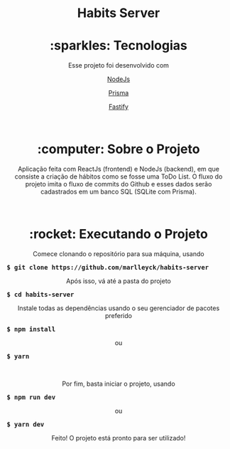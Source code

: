 <h1 align="center">Habits Server</h1>

<h1 align="center">:sparkles: Tecnologias</h1>
<p align="center">Esse projeto foi desenvolvido com</h1>
<br />

<p align="center"><a href="https://nodejs.org/en/">NodeJs</a></p>
<p align="center"><a href="https://www.prisma.io/">Prisma</a></p>
<p align="center"><a href="https://www.fastify.io/">Fastify</a></p>

<br />

<h1 align="center">:computer: Sobre o Projeto</h1>
<p align="center">Aplicação feita com ReactJs (frontend) e NodeJs (backend), em que consiste a criação de hábitos como se fosse uma ToDo List. O fluxo do projeto imita o fluxo de commits do Github e esses dados serão cadastrados em um banco SQL (SQLite com Prisma).</p>
<br />

<h1 align="center">:rocket: Executando o Projeto</h1>
<p align="center">Comece clonando o repositório para sua máquina, usando</p>
<pre><strong>$ git clone https://github.com/marlleyck/habits-server</strong></pre>

<p align="center">Após isso, vá até a pasta do projeto</p>
<pre><strong>$ cd habits-server</strong></pre>

<p align="center">Instale todas as dependências usando o seu gerenciador de pacotes preferido</p>
<pre><strong>$ npm install</strong></pre>
<p align="center">ou</p>
<pre><strong>$ yarn</strong></pre>

<br />

<p align="center">Por fim, basta iniciar o projeto, usando</p>
<pre><strong>$ npm run dev</strong></pre>
<p align="center">ou</p>
<pre><strong>$ yarn dev</strong></pre>

<p align="center">Feito! O projeto está pronto para ser utilizado!</p>


